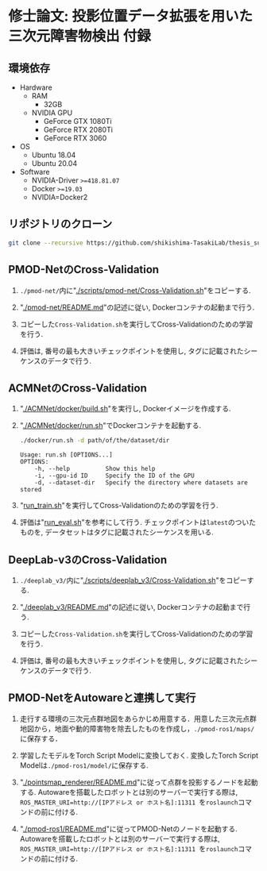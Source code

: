 # 修士論文: 投影位置データ拡張を用いた三次元障害物検出 付録

## 環境依存

- Hardware
  - RAM
    - 32GB
  - NVIDIA GPU
    - GeForce GTX 1080Ti
    - GeForce RTX 2080Ti
    - GeForce RTX 3060
- OS
  - Ubuntu 18.04
  - Ubuntu 20.04
- Software
  - NVIDIA-Driver `>=418.81.07`
  - Docker `>=19.03`
  - NVIDIA=Docker2

## リポジトリのクローン

```bash
git clone --recursive https://github.com/shikishima-TasakiLab/thesis_supplement.git
```

## PMOD-NetのCross-Validation

1. `./pmod-net/`内に"[./scripts/pmod-net/Cross-Validation.sh](./scripts/pmod-net/Cross-Validation.sh)"をコピーする.

1. "[./pmod-net/README.md](https://github.com/shikishima-TasakiLab/pmod-net/blob/main/README.md)"の記述に従い, Dockerコンテナの起動まで行う.

1. コピーした`Cross-Validation.sh`を実行してCross-Validationのための学習を行う.

1. 評価は, 番号の最も大きいチェックポイントを使用し, タグに記載されたシーケンスのデータで行う.

## ACMNetのCross-Validation

1. "[./ACMNet/docker/build.sh](https://github.com/shikishima-TasakiLab/ACMNet/blob/master/docker/build.sh)"を実行し, Dockerイメージを作成する.

1. "[./ACMNet/docker/run.sh](https://github.com/shikishima-TasakiLab/ACMNet/blob/master/docker/run.sh)"でDockerコンテナを起動する.

    ```bash
    ./docker/run.sh -d path/of/the/dataset/dir
    ```
    ```
    Usage: run.sh [OPTIONS...]
    OPTIONS:
        -h, --help          Show this help
        -i, --gpu-id ID     Specify the ID of the GPU
        -d, --dataset-dir   Specify the directory where datasets are stored
    ```

1. "[run_train.sh](https://github.com/shikishima-TasakiLab/ACMNet/blob/master/run_train.sh)"を実行してCross-Validationのための学習を行う.

1. 評価は"[run_eval.sh](https://github.com/shikishima-TasakiLab/ACMNet/blob/master/run_eval.sh)"を参考にして行う. チェックポイントは`latest`のついたものを, データセットはタグに記載されたシーケンスを用いる.

## DeepLab-v3のCross-Validation

1. `./deeplab_v3/`内に"[./scripts/deeplab_v3/Cross-Validation.sh](./scripts/deeplab_v3/Cross-Validation.sh)"をコピーする.

1. "[./deeplab_v3/README.md](https://github.com/shikishima-TasakiLab/deeplab_v3/blob/master/README.md)"の記述に従い, Dockerコンテナの起動まで行う.

1. コピーした`Cross-Validation.sh`を実行してCross-Validationのための学習を行う.

1. 評価は, 番号の最も大きいチェックポイントを使用し, タグに記載されたシーケンスのデータで行う.

## PMOD-NetをAutowareと連携して実行

1. 走行する環境の三次元点群地図をあらかじめ用意する．用意した三次元点群地図から，地面や動的障害物を除去したものを作成し，`./pmod-ros1/maps/`に保存する．

1. 学習したモデルをTorch Script Modelに変換しておく. 変換したTorch Script Modelは`./pmod-ros1/model/`に保存する.

1. "[./pointsmap_renderer/README.md](https://github.com/shikishima-TasakiLab/pointsmap_renderer/blob/main/README.md)"に従って点群を投影するノードを起動する. Autowareを搭載したロボットとは別のサーバーで実行する際は, `ROS_MASTER_URI=http://[IPアドレス or ホスト名]:11311 `を`roslaunch`コマンドの前に付ける.

1. "[./pmod-ros1/README.md](https://github.com/shikishima-TasakiLab/pmod-ros1/blob/main/README.md)"に従ってPMOD-Netのノードを起動する. Autowareを搭載したロボットとは別のサーバーで実行する際は, `ROS_MASTER_URI=http://[IPアドレス or ホスト名]:11311 `を`roslaunch`コマンドの前に付ける.
